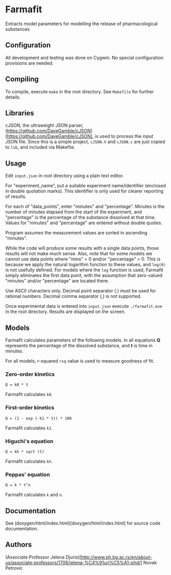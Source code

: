 # Farmafit
Extracts model parameters for modelling the release of pharmacological substances

## Configuration

All development and testing was done on Cygwin. No special configuration provisions are needed.

## Compiling

To compile, execute `make` in the root directory. See `Makefile` for further details.

## Libraries

cJSON, the ultraweight JSON parser,  (https://github.com/DaveGamble/cJSON)[https://github.com/DaveGamble/cJSON], is used to process the input JSON file. Since this is a simple project, `cJSON.h` and `cJSON.c` are just copied to `lib`, and included via Makefile.

## Usage

Edit `input.json` in root directory using a plain text editor.

For "experiment_name", put a suitable experiment name/identifier (enclosed in double quotation marks). This identifier is only used for clearer reporting of results. 

For each of "data_points", enter "minutes" and "percentage". Minutes is the number of minutes elapsed from the start of the experiment, and "percentage" is the percentage of the substance dissolved at that time. Values for "minutes" and "percentage" are entered without double quotes.

Program assumes the measurement values are sorted in ascending "minutes".

While the code will produce some results with a single data points, those results will not make much sense. Also, note that for some models we cannot use data points where "mins" = 0 and/or "percentage" = 0. This is because we apply the natural logarithm function to these values, and `log(0)` is not usefully defined. For models where the `log` function is used, Farmafit simply eliminates the first data point, with the assumption that zero-valued "minutes" and/or "percentage" are located there.

Use ASCII characters only. Decimal point separator (.) must be used for rational numbers. Decimal comma separator (,) is not supported.

Once experimental data is entered into `input.json` execute `./farmafit.exe` in the root directory. Results are displayed on the screen.

## Models

Farmafit calculates parameters of the following models. In all equations __Q__ represents the percentage of the dissolved substance, and __t__ is time in minutes.

For all models, r-squared `rsq` value is used to measure goodness of fit.

### Zero-order kinetics

`Q = k0 * t`

Farmafit calculates `k0`.

### First-order kinetics

`Q = (1 - exp (-k1 * t)) * 100`

Farmafit calculates `k1`.

### Higuchi's equation

`Q = kh * sqrt (t)`

Farmafit calculates `kh`.

### Peppas' equation

`Q = k * t^n`

Farmafit calculates `k` and `n`.

## Documentation

See (doxygen/html/index.html)[doxygen/html/index.html] for source code documentation.

## Authors

(Associate Professor Jelena Djuris)[http://www.ph.bg.ac.rs/en/about-us/associate-professors/1706/jelena-%C4%91uri%C5%A1-phd/]
Novak Petrovic
